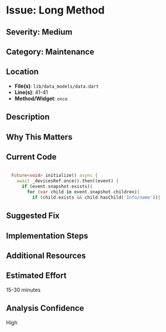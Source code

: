 # Issue: Long Method

## Severity: Medium

## Category: Maintenance

## Location
- **File(s)**: `lib/data_models/data.dart`
- **Line(s)**: 41-41
- **Method/Widget**: `once`

## Description


## Why This Matters


## Current Code
```dart

  Future<void> initialize() async {
    await _devicesRef.once().then((event) {
      if (event.snapshot.exists){
        for (var child in event.snapshot.children){
          if (child.exists && child.hasChild('Info/name')){
```

## Suggested Fix


## Implementation Steps


## Additional Resources


## Estimated Effort
15-30 minutes

## Analysis Confidence
High
